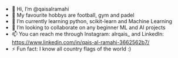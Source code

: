 - 👋 Hi, I’m @qaisalramahi
- 👀 My favourite hobbys are football, gym and padel
- 🌱 I’m currently learning python, scikit-learn and Machine Learning
- 💞️ I’m looking to collaborate on any beginner ML and AI projects
- 📫 You can reach me through Instagram: alrqais_ and LinkedIn: https://www.linkedin.com/in/qais-al-ramahi-3662562b7/ 
- ⚡ Fun fact: I know all country flags of the world :) 

<!---
qaisalramahi/qaisalramahi is a ✨ special ✨ repository because its `README.md` (this file) appears on your GitHub profile.
You can click the Preview link to take a look at your changes.
--->
